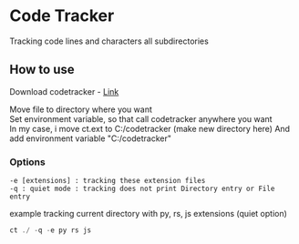# Code Tracker
Tracking code lines and characters all subdirectories

## How to use
Download codetracker - [Link]()
  
Move file to directory where you want  
Set environment variable, so that call codetracker anywhere you want  
In my case, i move ct.ext to C:/codetracker (make new directory here)
And add environment variable "C:/codetracker"  

### Options
```
-e [extensions] : tracking these extension files
-q : quiet mode : tracking does not print Directory entry or File entry 
```
example
tracking current directory with py, rs, js extensions (quiet option)
```powershell
ct ./ -q -e py rs js
```